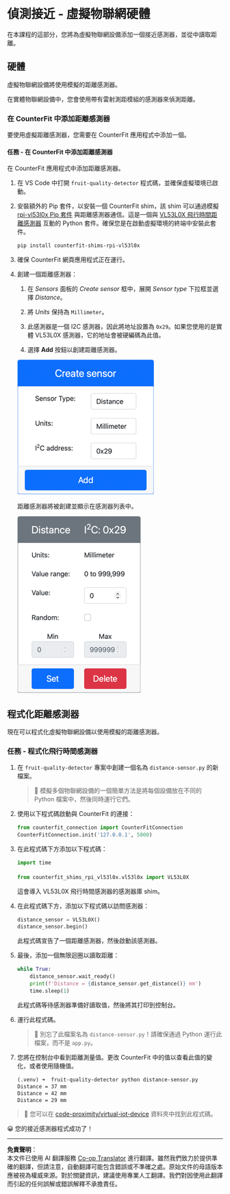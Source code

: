 <!--
CO_OP_TRANSLATOR_METADATA:
{
  "original_hash": "7e9f05bdc50a40fd924b1d66934471bf",
  "translation_date": "2025-08-26T22:11:15+00:00",
  "source_file": "4-manufacturing/lessons/4-trigger-fruit-detector/virtual-device-proximity.md",
  "language_code": "mo"
}
-->
# 偵測接近 - 虛擬物聯網硬體

在本課程的這部分，您將為虛擬物聯網設備添加一個接近感測器，並從中讀取距離。

## 硬體

虛擬物聯網設備將使用模擬的距離感測器。

在實體物聯網設備中，您會使用帶有雷射測距模組的感測器來偵測距離。

### 在 CounterFit 中添加距離感測器

要使用虛擬距離感測器，您需要在 CounterFit 應用程式中添加一個。

#### 任務 - 在 CounterFit 中添加距離感測器

在 CounterFit 應用程式中添加距離感測器。

1. 在 VS Code 中打開 `fruit-quality-detector` 程式碼，並確保虛擬環境已啟動。

1. 安裝額外的 Pip 套件，以安裝一個 CounterFit shim，該 shim 可以通過模擬 [rpi-vl53l0x Pip 套件](https://pypi.org/project/rpi-vl53l0x/) 與距離感測器通信。這是一個與 [VL53L0X 飛行時間距離感測器](https://wiki.seeedstudio.com/Grove-Time_of_Flight_Distance_Sensor-VL53L0X/) 互動的 Python 套件。確保您是在啟動虛擬環境的終端中安裝此套件。

    ```sh
    pip install counterfit-shims-rpi-vl53l0x
    ```

1. 確保 CounterFit 網頁應用程式正在運行。

1. 創建一個距離感測器：

    1. 在 *Sensors* 面板的 *Create sensor* 框中，展開 *Sensor type* 下拉框並選擇 *Distance*。

    1. 將 *Units* 保持為 `Millimeter`。

    1. 此感測器是一個 I2C 感測器，因此將地址設置為 `0x29`。如果您使用的是實體 VL53L0X 感測器，它的地址會被硬編碼為此值。

    1. 選擇 **Add** 按鈕以創建距離感測器。

    ![距離感測器設置](../../../../../translated_images/counterfit-create-distance-sensor.967c9fb98f27888d95920c9784d004c972490eb71f70397fe13bd70a79a879a3.mo.png)

    距離感測器將被創建並顯示在感測器列表中。

    ![已創建的距離感測器](../../../../../translated_images/counterfit-distance-sensor.079eefeeea0b68afc36431ce8fcbe2f09a7e4916ed1cd5cb30e696db53bc18fa.mo.png)

## 程式化距離感測器

現在可以程式化虛擬物聯網設備以使用模擬的距離感測器。

### 任務 - 程式化飛行時間感測器

1. 在 `fruit-quality-detector` 專案中創建一個名為 `distance-sensor.py` 的新檔案。

    > 💁 模擬多個物聯網設備的一個簡單方法是將每個設備放在不同的 Python 檔案中，然後同時運行它們。

1. 使用以下程式碼啟動與 CounterFit 的連接：

    ```python
    from counterfit_connection import CounterFitConnection
    CounterFitConnection.init('127.0.0.1', 5000)
    ```

1. 在此程式碼下方添加以下程式碼：

    ```python
    import time
    
    from counterfit_shims_rpi_vl53l0x.vl53l0x import VL53L0X
    ```

    這會導入 VL53L0X 飛行時間感測器的感測器庫 shim。

1. 在此程式碼下方，添加以下程式碼以訪問感測器：

    ```python
    distance_sensor = VL53L0X()
    distance_sensor.begin()
    ```

    此程式碼宣告了一個距離感測器，然後啟動該感測器。

1. 最後，添加一個無限迴圈以讀取距離：

    ```python
    while True:
        distance_sensor.wait_ready()
        print(f'Distance = {distance_sensor.get_distance()} mm')
        time.sleep(1)
    ```

    此程式碼等待感測器準備好讀取值，然後將其打印到控制台。

1. 運行此程式碼。

    > 💁 別忘了此檔案名為 `distance-sensor.py`！請確保通過 Python 運行此檔案，而不是 `app.py`。

1. 您將在控制台中看到距離測量值。更改 CounterFit 中的值以查看此值的變化，或者使用隨機值。

    ```output
    (.venv) ➜  fruit-quality-detector python distance-sensor.py 
    Distance = 37 mm
    Distance = 42 mm
    Distance = 29 mm
    ```

> 💁 您可以在 [code-proximity/virtual-iot-device](../../../../../4-manufacturing/lessons/4-trigger-fruit-detector/code-proximity/virtual-iot-device) 資料夾中找到此程式碼。

😀 您的接近感測器程式成功了！

---

**免責聲明**：  
本文件已使用 AI 翻譯服務 [Co-op Translator](https://github.com/Azure/co-op-translator) 進行翻譯。雖然我們致力於提供準確的翻譯，但請注意，自動翻譯可能包含錯誤或不準確之處。原始文件的母語版本應被視為權威來源。對於關鍵資訊，建議使用專業人工翻譯。我們對因使用此翻譯而引起的任何誤解或錯誤解釋不承擔責任。